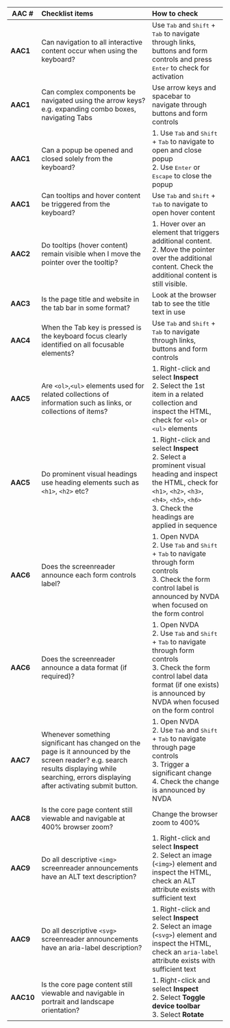
|AAC #   | Checklist items   |How to check   |
|---|:---|:---|
| **AAC1**  | Can navigation to all interactive content occur when using the keyboard?  | Use <kbd>Tab</kbd> and <kbd>Shift</kbd> + <kbd>Tab</kbd> to navigate through links, buttons and form controls and press <kbd>Enter</kbd> to check for activation  |
|**AAC1**   |Can complex components be navigated using the arrow keys? e.g. expanding combo boxes, navigating Tabs   | Use arrow keys and spacebar to navigate through buttons and form controls  |
| **AAC1**  | Can a popup be opened and closed solely from the keyboard?  | 1. Use <kbd>Tab</kbd> and <kbd>Shift</kbd> + <kbd>Tab</kbd> to navigate to open and close popup<br>2. Use <kbd>Enter</kbd> or <kbd>Escape</kbd> to close the popup   |
|**AAC1**   |Can tooltips and hover content be triggered from the keyboard?   | Use <kbd>Tab</kbd> and <kbd>Shift</kbd> + <kbd>Tab</kbd> to navigate to open hover content  |
|**AAC2**   | Do tooltips (hover content) remain visible when I move the pointer over the tooltip?  | 1. Hover over an element that triggers additional content. <br>2. Move the pointer over the additional content. Check the additional content is still visible. |
|**AAC3**   | Is the page title and website in the tab bar in some format?  | Look at the browser tab to see the title text in use  |
| **AAC4**  |When the Tab key is pressed is the keyboard focus clearly identified on all focusable elements?   | Use <kbd>Tab</kbd> and <kbd>Shift</kbd> + <kbd>Tab</kbd> to navigate through links, buttons and form controls  |
| **AAC5**  | Are `<ol>`,`<ul>` elements used for related collections of information such as links, or collections of items?  | 1. Right-click and select **Inspect**<br>2. Select the 1st item in a related collection and inspect the HTML, check for `<ol>` or `<ul>` elements  |
|**AAC5**   |Do prominent visual headings use heading elements such as `<h1>`, `<h2>` etc?   | 1. Right-click and select **Inspect**<br>2. Select a prominent visual heading and inspect the HTML, check for `<h1>`, `<h2>`, `<h3>`, `<h4>`, `<h5>`, `<h6>`<br>3. Check the headings are applied in sequence   |
|**AAC6**   |Does the screenreader announce each form controls label?   | 1. Open NVDA<br>2. Use <kbd>Tab</kbd> and <kbd>Shift</kbd> + <kbd>Tab</kbd> to navigate through form controls<br>3. Check the form control label is announced by NVDA when focused on the form control   |
|**AAC6**   |Does the screenreader announce a data format (if required)?   | 1. Open NVDA<br>2. Use <kbd>Tab</kbd> and <kbd>Shift</kbd> + <kbd>Tab</kbd> to navigate through form controls<br>3. Check the form control label data format (if one exists) is announced by NVDA when focused on the form control  |
|**AAC7**   | Whenever something significant has changed on the page is it announced by the screen reader? e.g. search results displaying while searching, errors displaying after activating submit button.  | 1. Open NVDA<br>2. Use <kbd>Tab</kbd> and <kbd>Shift</kbd> + <kbd>Tab</kbd> to navigate through page controls<br>3. Trigger a significant change<br>4. Check the change is announced by NVDA   |
|**AAC8**   | Is the core page content still viewable and navigable at 400% browser zoom?  | Change the browser zoom to 400%  |
|**AAC9**   | Do all descriptive `<img>` screenreader announcements have an ALT text description?  | 1. Right-click and select **Inspect**<br>2. Select an image (`<img>`) element and inspect the HTML, check an ALT attribute exists with sufficient text   |
|**AAC9**   | Do all descriptive `<svg>` screenreader announcements have an aria-label description?  | 1. Right-click and select **Inspect**<br>2. Select an image (`<svg>`) element and inspect the HTML, check an `aria-label` attribute exists with sufficient text  |
|**AAC10**   | Is the core page content still viewable and navigable in portrait and landscape orientation?  |1. Right-click and select **Inspect**<br>2. Select **Toggle device toolbar**<br>3. Select **Rotate**   |
